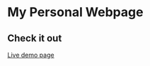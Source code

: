 # My Personal Webpage

## Check it out
<a href="https://dashingcode.github.io/front-cover/">Live demo page</a>


